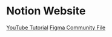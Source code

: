 # Notion Website

[YouTube Tutorial](https://youtu.be/45IB2ZySTPc)
[Figma Community File](https://www.figma.com/community/file/1418304726481437667)
